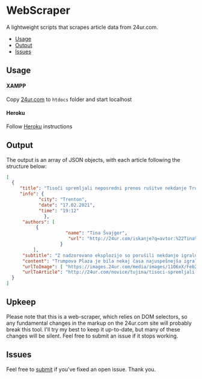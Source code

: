 # WebScraper
A lightweight scripts that scrapes article data from 24ur.com.

* [Usage](#usage)
* [Output](#output)
* [Issues](#issues)

## Usage
#### XAMPP 
Copy [24ur.com](https://github.com/NikTopler/WebScraper_24ur.com) to `htdocs` folder and start localhost

#### Heroku
Follow [Heroku](https://devcenter.heroku.com/articles/getting-started-with-php) instructions



## Output
The output is an array of JSON objects, with each article following the structure below:
```json
[
  {
     "title": "Tisoči spremljali neposredni prenos rušitve nekdanje Trumpove igralnice",
     "info": {
       		"city": "Trenton",
       		"date": "17.02.2021",
           	"time": "19:12"
              },
      "authors": [
		   {
              	      "name": "Tina Švajger",
              	       "url": "http://24ur.com/iskanje?q=avtor:%22Tina%20%C5%A0vajger%22"
                    }
		  ],
      "subtitle": "Z nadzorovano eksplozijo so porušili nekdanjo igralnico v lasti Donalda Trumpa, ki je že več let nezadržno propadala.",
      "content": "Trumpova Plaza je bila nekaj časa najuspešnejša igralnica v Atlantic Cityju, pojavila se je celo v filmski uspešnici Oceanovih 11.",
      "urlToImage": [ "https://images.24ur.com/media/images/1106xX/Feb2021/c557a0ee2373ab3bf1ac_62519903.jpg?v=edbb" ],
      "urlToArticle": "http://24ur.com/novice/tujina/tisoci-spremljali-neposredni-prenos-rusitve-nekdanje-trumpove-igralnice.html"
  }
]

```
## Upkeep
Please note that this is a web-scraper, which relies on DOM selectors, so any fundamental changes in the markup on the 24ur.com site will probably break this tool. I'll try my best to keep it up-to-date, but many of these changes will be silent. Feel free to submit an issue if it stops working.

## Issues
Feel free to [submit](https://github.com/niktopler/WebScraper_24ur.com/pulls) if you've fixed an open issue. Thank you.

